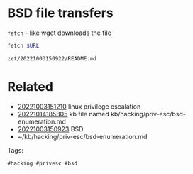 # BSD file transfers
`fetch` - like wget
downloads the file
```bash
fetch $URL
```

` zet/20221003150922/README.md `

# Related

- [20221003151210](/zet/20221003151210/README.md) linux privilege escalation
- [20221014185805](/zet/20221014185805/README.md) kb file named kb/hacking/priv-esc/bsd-enumeration.md
- [20221003150923](/zet/20221003150923/README.md) BSD
- ~/kb/hacking/priv-esc/bsd-enumeration.md

Tags:

    #hacking #privesc #bsd 
